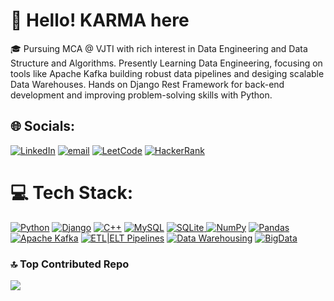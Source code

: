 # 👋 Hello! KARMA here 

🎓 Pursuing MCA @ VJTI with rich interest in Data Engineering and Data Structure and Algorithms. 
Presently Learning Data Engineering, focusing on tools like Apache Kafka building robust data pipelines and desiging scalable Data Warehouses.
Hands on Django Rest Framework for back-end development and improving problem-solving skills with Python.

## 🌐 Socials:
[![LinkedIn](https://img.shields.io/badge/LinkedIn-%230077B5.svg?logo=linkedin&logoColor=white)](https://linkedin.com/in/https://www.linkedin.com/in/shrinath-torangi) [![email](https://img.shields.io/badge/Email-D14836?logo=gmail&logoColor=white)](mailto:torangisb@gmail.com) 
[![LeetCode](https://img.shields.io/badge/LeetCode-FFA116?logo=leetcode&logoColor=white)](https://leetcode.com/u/karma-here/)
[![HackerRank](https://img.shields.io/badge/HackerRank-2EC866?logo=hackerrank&logoColor=white)](https://www.hackerrank.com/profile/karma_here)

# 💻 Tech Stack:
[![Python](https://img.shields.io/badge/python-3670A0?style=flat&logo=python&logoColor=ffdd54)]() [![Django](https://img.shields.io/badge/django-%23092E20.svg?style=flat&logo=django&logoColor=white)]() [![C++](https://img.shields.io/badge/c++-%2300599C.svg?style=flat&logo=c%2B%2B&logoColor=white)]() [![MySQL](https://img.shields.io/badge/mysql-4479A1.svg?style=flat&logo=mysql&logoColor=white)]() [![SQLite](https://img.shields.io/badge/sqlite-%2307405e.svg?style=flat&logo=sqlite&logoColor=white) ![NumPy](https://img.shields.io/badge/numpy-%23013243.svg?style=flat&logo=numpy&logoColor=white)]() [![Pandas](https://img.shields.io/badge/pandas-%23150458.svg?style=flat&logo=pandas&logoColor=white)]()
[![Apache Kafka](https://img.shields.io/badge/Apache%20Kafka-232F20?style=flat&logo=apache-kafka&logoColor=white)]() 
[![ETL|ELT Pipelines](https://img.shields.io/badge/ETL|ELT%20Pipelines-A800FF?style=flat&logoColor=white)]() 
[![Data Warehousing](https://img.shields.io/badge/Data%20Warehousing-4A90E2?style=flat&logoColor=white)]() 
[![BigData](https://img.shields.io/badge/Big%20Data-F28B00?style=flat&logoColor=white)]()



### 🔝 Top Contributed Repo
[![](https://github-contributor-stats.vercel.app/api?username=thetorangi&limit=5&theme=dark&combine_all_yearly_contributions=true)]()



<!-- Proudly created with GPRM ( https://gprm.itsvg.in ) -->
